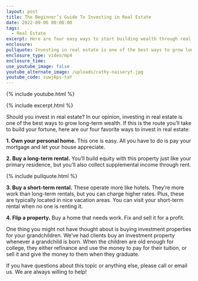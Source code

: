```yaml
---
layout: post
title: The Beginner’s Guide To Investing in Real Estate
date: 2022-09-06 00:00:00
tags:
  - Real Estate
excerpt: Here are four easy ways to start building wealth through real estate.
enclosure:
pullquote: Investing in real estate is one of the best ways to grow long-term wealth.
enclosure_type: video/mp4
enclosure_time:
use_youtube_image: false
youtube_alternate_image: /uploads/cathy-naiseryt.jpg
youtube_code: suwjAps-taY
---
```

{% include youtube.html %}

{% include excerpt.html %}

Should you invest in real estate? In our opinion, investing in real estate is one of the best ways to grow long-term wealth. If this is the route you’ll take to build your fortune, here are our four favorite ways to invest in real estate:

**1\. Own your personal home.** This one is easy. All you have to do is pay your mortgage and let your house appreciate.&nbsp;

**2\. Buy a long-term rental.** You’ll build equity with this property just like your primary residence, but you’ll also collect supplemental income through rent.

{% include pullquote.html %}

**3\. Buy a short-term rental.** These operate more like hotels. They’re more work than long-term rentals, but you can charge higher rates. Plus, these are typically located in nice vacation areas. You can visit your short-term rental when no one is renting it.&nbsp;

**4\. Flip a property.** Buy a home that needs work. Fix and sell it for a profit.&nbsp;

One thing you might not have thought about is buying investment properties for your grandchildren. We’ve had clients buy an investment property whenever a grandchild is born. When the children are old enough for college, they either refinance and use the money to pay for their tuition, or sell it and give the money to them when they graduate.&nbsp;

If you have questions about this topic or anything else, please call or email us. We are always willing to help\!